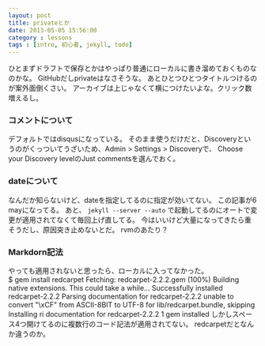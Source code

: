 ```yaml
---
layout: post
title: privateとか
date: 2013-05-05 15:56:00
category : lessons
tags : [intro, 初心者, jekyll, todo]
---
```


ひとまずドラフトで保存とかはやっぱり普通にローカルに書き溜めておくものなのかな。
GitHubだしprivateはなさそうな。
あとひとつひとつタイトルつけるのが案外面倒くさい。
アーカイブは上じゃなくて横につけたいよな。クリック数増えるし。

### コメントについて
デフォルトではdisqusになっている。
そのまま使うだけだと、Discoveryというのがくっついてうざいため、Admin > Settings > Discoveryで、
Choose your Discovery levelのJust commentsを選んでおく。

### dateについて
なんだか知らないけど、dateを指定してるのに指定が効いてない。
この記事が6 mayになってる。
あと、
    `jekyll --server --auto`
で起動してるのにオートで変更が適用されてなくて毎回上げ直してる。
今はいいけど大量になってきたら重そうだし、原因突き止めないとだ。
rvmのあたり？

### Markdorn記法
やっても適用されないと思ったら、ローカルに入ってなかった。  
    $ gem install redcarpet
    Fetching: redcarpet-2.2.2.gem (100%)
    Building native extensions.  This could take a while...
    Successfully installed redcarpet-2.2.2
    Parsing documentation for redcarpet-2.2.2
    unable to convert "\xCF" from ASCII-8BIT to UTF-8 for lib/redcarpet.bundle, skipping
    Installing ri documentation for redcarpet-2.2.2
    1 gem installed
しかしスペース4つ開けてるのに複数行のコード記法が適用されてない。
redcarpetだとなんか違うのか。
